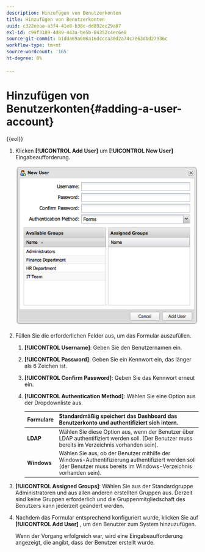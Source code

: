 ```yaml
---
description: Hinzufügen von Benutzerkonten
title: Hinzufügen von Benutzerkonten
uuid: c322eeaa-a3f4-41e8-b38c-dd892ec29a87
exl-id: c99f3189-4d89-443a-be5b-84352c4ec6e8
source-git-commit: b1dda69a606a16dccca30d2a74c7e63dbd27936c
workflow-type: tm+mt
source-wordcount: '165'
ht-degree: 8%

---
```


# Hinzufügen von Benutzerkonten{#adding-a-user-account}

{{eol}}

1. Klicken **[!UICONTROL Add User]** um **[!UICONTROL New User]** Eingabeaufforderung.

   ![](assets/add_user_account.png)

1. Füllen Sie die erforderlichen Felder aus, um das Formular auszufüllen.
   1. **[!UICONTROL Username]**: Geben Sie den Benutzernamen ein.
   1. **[!UICONTROL Password]**: Geben Sie ein Kennwort ein, das länger als 6 Zeichen ist.
   1. **[!UICONTROL Confirm Password]**: Geben Sie das Kennwort erneut ein.
   1. **[!UICONTROL Authentication Method]**: Wählen Sie eine Option aus der Dropdownliste aus.

      | **Formulare** | Standardmäßig speichert das Dashboard das Benutzerkonto und authentifiziert sich intern. |
      |---|---|
      | **LDAP** | Wählen Sie diese Option aus, wenn der Benutzer über LDAP authentifiziert werden soll. (Der Benutzer muss bereits im Verzeichnis vorhanden sein). |
      | **Windows** | Wählen Sie aus, ob der Benutzer mithilfe der Windows-Authentifizierung authentifiziert werden soll (der Benutzer muss bereits im Windows-Verzeichnis vorhanden sein). |

1. **[!UICONTROL Assigned Groups]**: Wählen Sie aus der Standardgruppe Administratoren und aus allen anderen erstellten Gruppen aus. Derzeit sind keine Gruppen erforderlich und die Gruppenmitgliedschaft des Benutzers kann jederzeit geändert werden.
1. Nachdem das Formular entsprechend konfiguriert wurde, klicken Sie auf **[!UICONTROL Add User]** , um den Benutzer zum System hinzuzufügen.

   Wenn der Vorgang erfolgreich war, wird eine Eingabeaufforderung angezeigt, die angibt, dass der Benutzer erstellt wurde.
